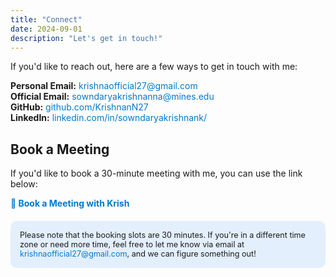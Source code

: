 ```yaml
---
title: "Connect"
date: 2024-09-01
description: "Let's get in touch!"
---
```


<p>If you'd like to reach out, here are a few ways to get in touch with me:</p>

<ul style="list-style-type: none; padding-left: 0;">
    <li><strong><i class="fas fa-envelope"></i> Personal Email:</strong> 
        <a href="mailto:krishnaofficial27@gmail.com" style="color: #007acc; text-decoration: none;">krishnaofficial27@gmail.com</a>
    </li>
    <li><strong><i class="fas fa-envelope"></i> Official Email:</strong> 
        <a href="mailto:sowndaryakrishnanna@mines.edu" style="color: #007acc; text-decoration: none;">sowndaryakrishnanna@mines.edu</a>
    </li>
    <li><strong><i class="fab fa-github"></i> GitHub:</strong> 
        <a href="https://github.com/KrishnanN27" target="_blank" style="color: #007acc; text-decoration: none;">github.com/KrishnanN27</a>
    </li>
    <li><strong><i class="fab fa-linkedin"></i> LinkedIn:</strong> 
        <a href="https://www.linkedin.com/in/sowndaryakrishnank/" target="_blank" style="color: #007acc; text-decoration: none;">linkedin.com/in/sowndaryakrishnank/</a>
    </li>
</ul>

<h2>Book a Meeting</h2>

<p>If you'd like to book a 30-minute meeting with me, you can use the link below:</p>

<a href="https://outlook.office365.com/owa/calendar/MeetwithKrish@mines0.onmicrosoft.com/bookings/" target="_blank" style="color: #007acc; text-decoration: none; font-weight: bold;">
    📅 Book a Meeting with Krish
</a>

<div style="background-color: rgba(0, 122, 255, 0.1); padding: 15px; border-radius: 10px; margin-top: 20px;">
    <p style="margin: 0; font-size: 0.9em;">
        Please note that the booking slots are 30 minutes. If you're in a different time zone or need more time, feel free to let me know via email at <a href="mailto:krishnaofficial27@gmail.com" style="color: #007acc; text-decoration: none;">krishnaofficial27@gmail.com</a>, and we can figure something out!
    </p>
</div>
